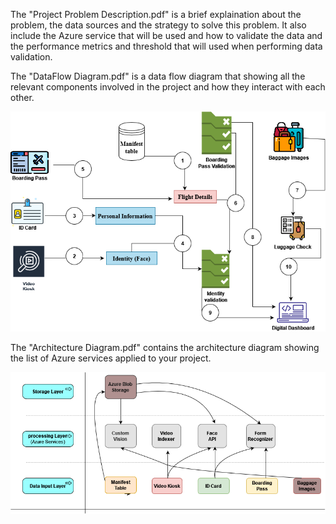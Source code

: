 The "Project Problem Description.pdf" is a brief explaination about the problem, the data sources and the strategy to solve this problem. It also include the Azure service that will be used and how to validate the data and the performance metrics and threshold that will used when performing data validation.

The "DataFlow Diagram.pdf" is a data flow diagram that showing all the relevant components involved in the project and how they interact with each other.

![best](https://github.com/PedroToto/Automated-Passenger-Boarding-Kiosk/blob/main/step_1/Sample%20DataFlow%20Diagram.png)

The "Architecture Diagram.pdf" contains the architecture diagram showing the list of Azure services applied to your project.

![best](https://github.com/PedroToto/Automated-Passenger-Boarding-Kiosk/blob/main/step_1/Architecture-Guideline.png)

